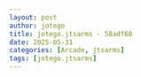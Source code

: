 ```yaml
---
layout: post
author: jotego
title: jotego.jtsarms - 58adf68
date: 2025-05-31
categories: [Arcade, jtsarms]
tags: [jotego.jtsarms]
---
```


